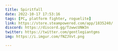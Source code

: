 ```yaml
---
title: Spiritfall
date: 2022-10-17 17:53:16
tags: [PC, platform fighter, roguelite]
link: https://store.steampowered.com/app/1835240/
discord: https://discord.gg/TzwwcUNW3n
twitter: https://twitter.com/gentlegiantgms
img: https://i.imgur.com/fNZJVvt.png

---
```

